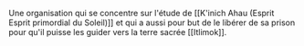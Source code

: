 Une organisation qui se concentre sur l'étude de [[K'inich Ahau (Esprit Esprit primordial du Soleil)]] et qui a aussi pour but de le libérer de sa prison pour qu'il puisse les guider vers la terre sacrée [[Itlimok]].